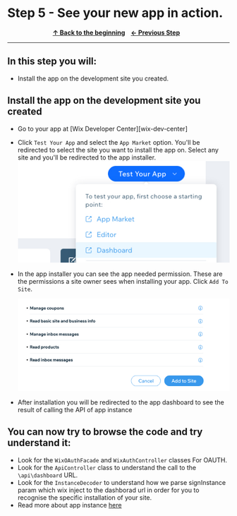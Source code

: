 # Step 5 - See your new app in action.

<p align="center">
  <strong>
    <a href="../README.md#steps"> ↑ Back to the beginning</a>&nbsp;&nbsp;&nbsp;
    <a href="04-OAuth.md"> ← Previous Step</a>&nbsp;&nbsp;&nbsp;
  </strong>
</p>
<hr/>

## In this step you will:
 * Install the app on the development site you created.
 
 
## Install the app on the development site you created
- Go to your app at [Wix Developer Center][wix-dev-center]
- Click `Test Your App` and select the `App Market` option. You'll be redirected to select the site you want to install the app on. 
Select any site and you'll be redirected to the app installer. 
  ![wix development site](../images/test-your-app.jpg?raw=true)
- In the app installer you can see the app needed permission. These are the permissions a site owner sees when installing your app. Click `Add To Site`.

  ![wix development site](../images/installer.jpg?raw=true)

- After installation you will be redirected to the app dashboard to see the result of calling the API of app instance


## You can now try to browse the code and try understand it:
  - Look for the `WixOAuthFacade` and `WixAuthController` classes For OAUTH.
  - Look for the `ApiController` class to understand the call to the `\api\dashboard` URL.
  - Look for the `InstanceDecoder` to understand how we parse signInstance param which wix inject to the dashborad url in order for you to recognise the specific installation of your site.
  - Read more about app instance [here][app-instance]


  [app-instance]: https://devforum.wix.com/kb/en/article/app-instance-client-side






